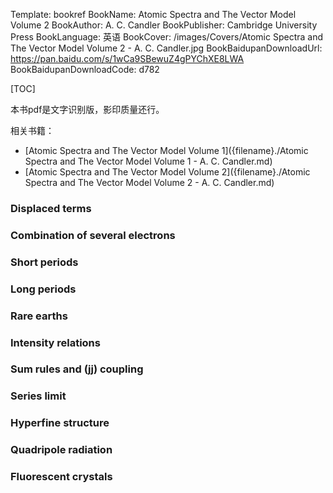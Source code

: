 Template: bookref
BookName: Atomic Spectra and The Vector Model Volume 2
BookAuthor: A. C. Candler
BookPublisher: Cambridge University Press
BookLanguage: 英语
BookCover: /images/Covers/Atomic Spectra and The Vector Model Volume 2 - A. C. Candler.jpg
BookBaidupanDownloadUrl: https://pan.baidu.com/s/1wCa9SBewuZ4gPYChXE8LWA 
BookBaidupanDownloadCode: d782



[TOC]

本书pdf是文字识别版，影印质量还行。


相关书籍：

- [Atomic Spectra and The Vector Model Volume 1]({filename}./Atomic Spectra and The Vector Model Volume 1 - A. C. Candler.md)
- [Atomic Spectra and The Vector Model Volume 2]({filename}./Atomic Spectra and The Vector Model Volume 2 - A. C. Candler.md)

### Displaced terms

### Combination of several electrons

### Short periods

### Long periods

### Rare earths

### Intensity relations

### Sum rules and (jj) coupling

### Series limit

### Hyperfine structure

### Quadripole radiation

### Fluorescent crystals